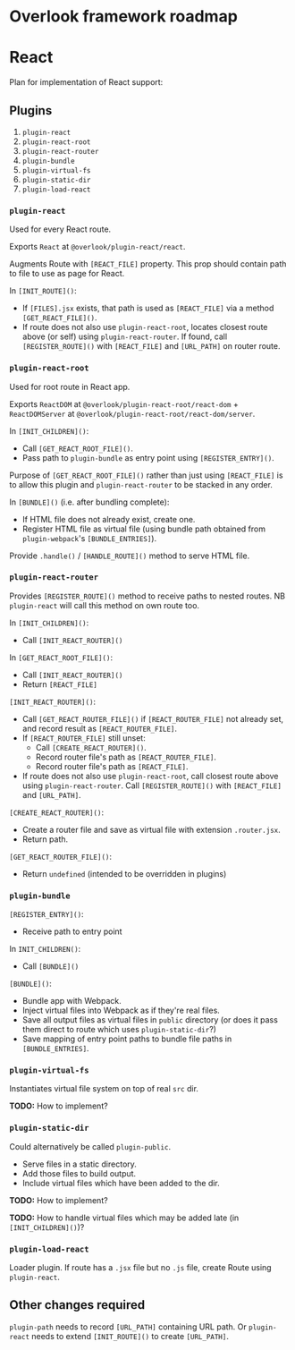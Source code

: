 # Overlook framework roadmap

# React

Plan for implementation of React support:

## Plugins

1. `plugin-react`
2. `plugin-react-root`
3. `plugin-react-router`
4. `plugin-bundle`
5. `plugin-virtual-fs`
6. `plugin-static-dir`
7. `plugin-load-react`

### `plugin-react`

Used for every React route.

Exports `React` at `@overlook/plugin-react/react`.

Augments Route with `[REACT_FILE]` property. This prop should contain path to file to use as page for React.

In `[INIT_ROUTE]()`:

* If `[FILES].jsx` exists, that path is used as `[REACT_FILE]` via a method `[GET_REACT_FILE]()`.
* If route does not also use `plugin-react-root`, locates closest route above (or self) using `plugin-react-router`. If found, call `[REGISTER_ROUTE]()` with `[REACT_FILE]` and `[URL_PATH]` on router route.

### `plugin-react-root`

Used for root route in React app.

Exports `ReactDOM` at `@overlook/plugin-react-root/react-dom` + `ReactDOMServer` at `@overlook/plugin-react-root/react-dom/server`.

In `[INIT_CHILDREN]()`:

* Call `[GET_REACT_ROOT_FILE]()`.
* Pass path to `plugin-bundle` as entry point using `[REGISTER_ENTRY]()`.

Purpose of `[GET_REACT_ROOT_FILE]()` rather than just using `[REACT_FILE]` is to allow this plugin and `plugin-react-router` to be stacked in any order.

In `[BUNDLE]()` (i.e. after bundling complete):

* If HTML file does not already exist, create one.
* Register HTML file as virtual file (using bundle path obtained from `plugin-webpack`'s `[BUNDLE_ENTRIES]`).

Provide `.handle()` / `[HANDLE_ROUTE]()` method to serve HTML file.

### `plugin-react-router`

Provides `[REGISTER_ROUTE]()` method to receive paths to nested routes. NB `plugin-react` will call this method on own route too.

In `[INIT_CHILDREN]()`:

* Call `[INIT_REACT_ROUTER]()`

In `[GET_REACT_ROOT_FILE]()`:

* Call `[INIT_REACT_ROUTER]()`
* Return `[REACT_FILE]`

`[INIT_REACT_ROUTER]()`:

* Call `[GET_REACT_ROUTER_FILE]()` if `[REACT_ROUTER_FILE]` not already set, and record result as `[REACT_ROUTER_FILE]`.
* If `[REACT_ROUTER_FILE]` still unset:
  * Call `[CREATE_REACT_ROUTER]()`.
  * Record router file's path as `[REACT_ROUTER_FILE]`.
  * Record router file's path as `[REACT_FILE]`.
* If route does not also use `plugin-react-root`, call closest route above using `plugin-react-router`. Call `[REGISTER_ROUTE]()` with `[REACT_FILE]` and `[URL_PATH]`.

`[CREATE_REACT_ROUTER]()`:

* Create a router file and save as virtual file with extension `.router.jsx`.
* Return path.

`[GET_REACT_ROUTER_FILE]()`:

* Return `undefined` (intended to be overridden in plugins)

### `plugin-bundle`

`[REGISTER_ENTRY]()`:

* Receive path to entry point

In `INIT_CHILDREN()`:

* Call `[BUNDLE]()`

`[BUNDLE]()`:

* Bundle app with Webpack.
* Inject virtual files into Webpack as if they're real files.
* Save all output files as virtual files in `public` directory (or does it pass them direct to route which uses `plugin-static-dir`?)
* Save mapping of entry point paths to bundle file paths in `[BUNDLE_ENTRIES]`.

### `plugin-virtual-fs`

Instantiates virtual file system on top of real `src` dir.

**TODO:** How to implement?

### `plugin-static-dir`

Could alternatively be called `plugin-public`.

* Serve files in a static directory.
* Add those files to build output.
* Include virtual files which have been added to the dir.

**TODO:** How to implement?

**TODO:** How to handle virtual files which may be added late (in `[INIT_CHILDREN]()`)?

### `plugin-load-react`

Loader plugin. If route has a `.jsx` file but no `.js` file, create Route using `plugin-react`.

## Other changes required

`plugin-path` needs to record `[URL_PATH]` containing URL path. Or `plugin-react` needs to extend `[INIT_ROUTE]()` to create `[URL_PATH]`.
